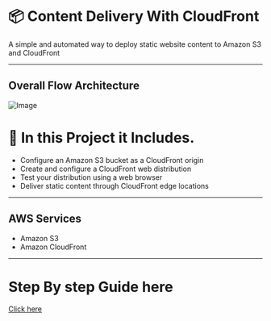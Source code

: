 
# 📦 Content Delivery With CloudFront

A simple and automated way to deploy static website content to Amazon S3 and CloudFront

---
### 


## Overall Flow Architecture 

![Image](https://github.com/niyush97/aws-in-progress/content-deploy-with-CloudFront/blob/main/image.png)





# 🎯 In this Project it Includes.

- Configure an Amazon S3 bucket as a CloudFront origin
- Create and configure a CloudFront web distribution
- Test your distribution using a web browser
- Deliver static content through CloudFront edge locations



---




## AWS Services 

- Amazon S3
- Amazon CloudFront


---




# Step By step Guide here 

[Click here](https://zenith-epoxy-275.notion.site/Content-Delivery-With-CloudFront-204ce17158148092823df5b1554bf87c?source=copy_link)


